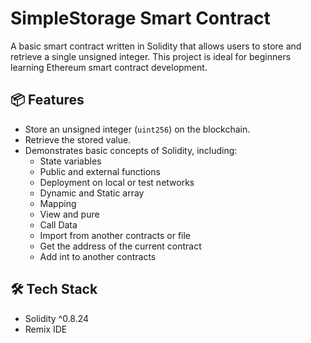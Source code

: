 # SimpleStorage Smart Contract

A basic smart contract written in Solidity that allows users to store and retrieve a single unsigned integer. This project is ideal for beginners learning Ethereum smart contract development.

## 📦 Features

- Store an unsigned integer (`uint256`) on the blockchain.
- Retrieve the stored value.
- Demonstrates basic concepts of Solidity, including:
  - State variables
  - Public and external functions
  - Deployment on local or test networks
  - Dynamic and Static array
  - Mapping
  - View and pure
  - Call Data
  - Import from another contracts or file
  - Get the address of the current contract
  - Add int to another contracts

## 🛠 Tech Stack

- Solidity ^0.8.24
- Remix IDE


